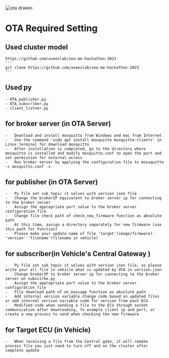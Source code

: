 ![ota drawio](https://github.com/SEA-ME/MCS_OTA-for-Head-Unit/assets/163559668/74f75887-6576-4ef7-83d3-480ac82b53ea)

# OTA Required Setting

## Used cluster model
    https://github.com/aveeslab/sea-me-hackathon-2023
    '''
    git clone https://github.com/aveeslab/sea-me-hackathon-2023
    '''    
## Used py
    - OTA_publisher.py
    - OTA_subscriber.py
    - client_listner.py
    
## for broker server (in OTA Server)
    -	Download and install mosquitto from Windows and mac from Internet
    -	Use the command 'sudo apt install mosquitto mosquitto-clients' in Linux terminal for download mosquitto
    -	After installation is completed, go to the directory where mosquitto is installed and modify mosquitto.conf to open the port and set permission for external access
    -	Run broker server by applying the configuration file to mosuquitto -c mosquitto.conf -v
    
## for publisher (in OTA Server)
    -	Py file set sub_topic it selves with version json file
    -	Change the brokerIP equivalent to broker server ip for connecting to the broker server
    -	Assign the appropriate port value to the broker server configuration file
    -	Change file check path of check_new_firmware function as absolute path
    -	At this time, assign a directory separately for new firmware (use this path for function)
    -	Please make your update name of file 'target'(image/firmware)-'version'-'filename'(filename in vehicle)

## for subscriber(in Vehicle's Central Gateway )
    -	Py file set sub_topic it selves with version json file, so please write your all file in vehicle what is updated by OTA in version.json
    -	Change brokerIP to broker server ip for connecting to the broker server on subscirbe.py
    -	Assign the appropriate port value to the broker server configuration file
    -	File download path of on_massage function as absolute path
    -	Add internal version variable change code based on updated files or add internal version variable code for version from each ECU
    -	Modified code when sending a file to the ECU through socket communication after downloading, fo example client ip and port, or create a new process to send when checking the new firmware

## for Target ECU (in Vehicle)
    -	When receiving a file from the Central gate, it will remake process file you just need to turn off and on the cluster after complete update

 
